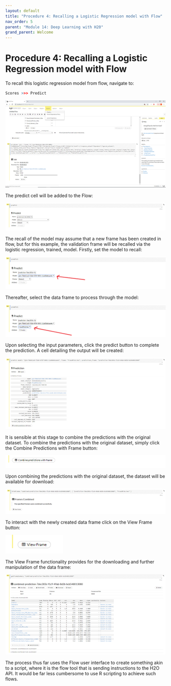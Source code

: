 ```yaml
---
layout: default
title: "Procedure 4: Recalling a Logistic Regression model with Flow"
nav_order: 5
parent: "Module 14: Deep Learning with H20"
grand_parent: Welcome
---
```


# Procedure 4: Recalling a Logistic Regression model with Flow

To recall this logistic regression model from flow, navigate to:

``` r
Scores >>> Predict
```

![img.png](img.png)

The predict cell will be added to the Flow:

![img_1.png](img_1.png)

The recall of the model may assume that a new frame has been created in flow, but for this example, the validation frame will be recalled via the logistic regression, trained, model.  Firstly, set the model to recall:

![img_2.png](img_2.png)

Thereafter, select the data frame to process through the model:

![img_3.png](img_3.png)

Upon selecting the input parameters, click the predict button to complete the prediction.  A cell detailing the output will be created:

![img_4.png](img_4.png)

It is sensible at this stage to combine the predictions with the original dataset.  To combine the predictions with the original dataset, simply click the Combine Predictions with Frame button:

![img_5.png](img_5.png)

Upon combining the predictions with the original dataset, the dataset will be available for download:

![img_6.png](img_6.png)

To interact with the newly created data frame click on the View Frame button:

![img_7.png](img_7.png)

The View Frame functionality provides for the downloading and further manipulation of the data frame:

![img_8.png](img_8.png)

The process thus far uses the Flow user interface to create something akin to a script, where it is the flow tool that is sending instructions to the H2O API.  It would be far less cumbersome to use R scripting to achieve such flows.